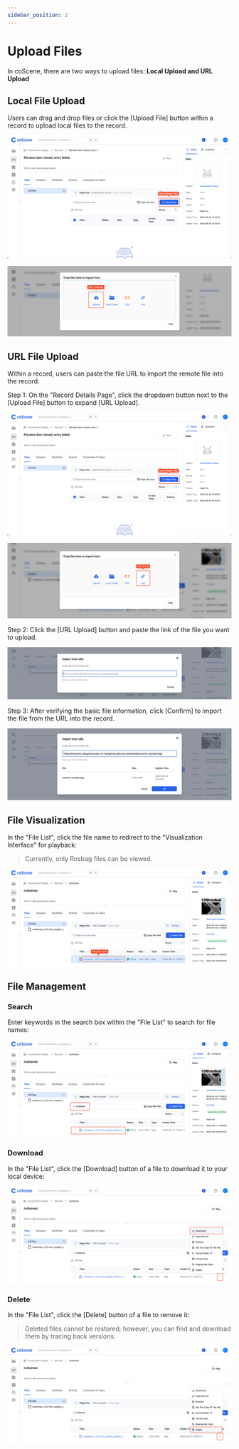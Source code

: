```yaml
---
sidebar_position: 2
---
```


# Upload Files

In coScene, there are two ways to upload files: **Local Upload and URL Upload**

## Local File Upload

Users can drag and drop files or click the [Upload File] button within a record to upload local files to the record.

![record-upload](./img/record-upload.png)

![record-upload-file](./img/record-upload-file.png)

## URL File Upload

Within a record, users can paste the file URL to import the remote file into the record.

Step 1: On the "Record Details Page", click the dropdown button next to the [Upload File] button to expand [URL Upload].

![record-upload](./img/record-upload.png)

![upload-file-by-url-1](./img/upload-file-by-url-1.png)

Step 2: Click the [URL Upload] button and paste the link of the file you want to upload.

![upload-file-by-url-2](./img/upload-file-by-url-2.png)

Step 3: After verifying the basic file information, click [Confirm] to import the file from the URL into the record.

![upload-file-by-url-3](./img/upload-file-by-url-3.png)

## File Visualization

In the "File List", click the file name to redirect to the "Visualization Interface" for playback:

> Currently, only Rosbag files can be viewed.

![file-1](./img/file-1.png)

## File Management

### Search

Enter keywords in the search box within the "File List" to search for file names:

![file-2](./img/file-2.png)

### Download

In the "File List", click the [Download] button of a file to download it to your local device:

![file-3](./img/file-3.png)

### Delete

In the "File List", click the [Delete] button of a file to remove it:

> Deleted files cannot be restored; however, you can find and download them by tracing back versions.

![file-4](./img/file-4.png)
